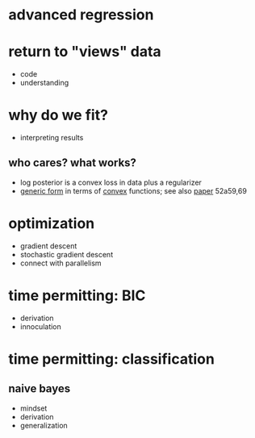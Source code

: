 advanced regression
===

# return to "views" data

- code
- understanding

# why do we fit?

- interpreting results

## who cares? what works?

- log posterior is a convex loss in data plus a regularizer
- [generic form](http://web.cse.ohio-state.edu/mlss09/mlss09_talks/5.june-FRI/jordan.pdf) in terms of [convex](http://en.wikipedia.org/wiki/Convex_function#Definition) functions; see also [paper](http://arxiv.org/pdf/math/0510521.pdf)
52a59,69

# optimization

- gradient descent
- stochastic gradient descent
- connect with parallelism

# time permitting: BIC

- derivation
- innoculation

# time permitting: classification

## naive bayes

- mindset
- derivation
- generalization
